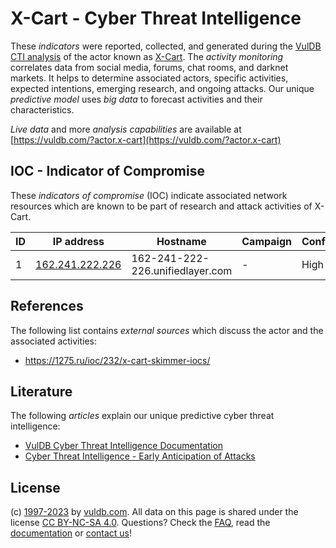 # X-Cart - Cyber Threat Intelligence

These _indicators_ were reported, collected, and generated during the [VulDB CTI analysis](https://vuldb.com/?kb.cti) of the actor known as [X-Cart](https://vuldb.com/?actor.x-cart). The _activity monitoring_ correlates data from social media, forums, chat rooms, and darknet markets. It helps to determine associated actors, specific activities, expected intentions, emerging research, and ongoing attacks. Our unique _predictive model_ uses _big data_ to forecast activities and their characteristics.

_Live data_ and more _analysis capabilities_ are available at [https://vuldb.com/?actor.x-cart](https://vuldb.com/?actor.x-cart)

## IOC - Indicator of Compromise

These _indicators of compromise_ (IOC) indicate associated network resources which are known to be part of research and attack activities of X-Cart.

ID | IP address | Hostname | Campaign | Confidence
-- | ---------- | -------- | -------- | ----------
1 | [162.241.222.226](https://vuldb.com/?ip.162.241.222.226) | 162-241-222-226.unifiedlayer.com | - | High

## References

The following list contains _external sources_ which discuss the actor and the associated activities:

* https://1275.ru/ioc/232/x-cart-skimmer-iocs/

## Literature

The following _articles_ explain our unique predictive cyber threat intelligence:

* [VulDB Cyber Threat Intelligence Documentation](https://vuldb.com/?kb.cti)
* [Cyber Threat Intelligence - Early Anticipation of Attacks](https://www.scip.ch/en/?labs.20201022)

## License

(c) [1997-2023](https://vuldb.com/?kb.changelog) by [vuldb.com](https://vuldb.com/?kb.about). All data on this page is shared under the license [CC BY-NC-SA 4.0](https://creativecommons.org/licenses/by-nc-sa/4.0/). Questions? Check the [FAQ](https://vuldb.com/?kb.faq), read the [documentation](https://vuldb.com/?kb) or [contact us](https://vuldb.com/?contact)!
